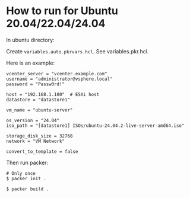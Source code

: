 # How to run for Ubuntu 20.04/22.04/24.04
                                 
In ubuntu directory:

Create `variables.auto.pkrvars.hcl`. See variables.pkr.hcl.

Here is an example:

```
vcenter_server = "vcenter.example.com"
username = "administrator@vsphere.local"
password = "Passw0rd!"

host = "192.168.1.100"  # ESXi host
datastore = "datastore1"

vm_name = "ubuntu-server"

os_version = "24.04"
iso_path = "[datastore1] ISOs/ubuntu-24.04.2-live-server-amd64.iso"

storage_disk_size = 32768
network = "VM Network"

convert_to_template = false
```

Then run packer:

    # Only once
    $ packer init .
    
    $ packer build .
